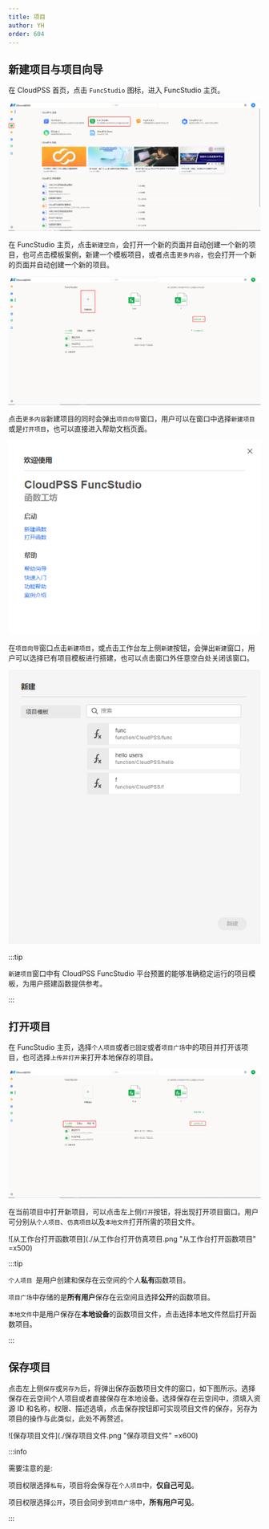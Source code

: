 ```yaml
---
title: 项目
author: YH
order: 604
---
```


## 新建项目与项目向导

在 CloudPSS 首页，点击 `FuncStudio` 图标，进入 FuncStudio 主页。

![进入 FuncStudio 主页](./进入FuncStudio主页.png "进入 FuncStudio 主页")

在 FuncStudio 主页，点击`新建空白`，会打开一个新的页面并自动创建一个新的项目，也可点击模板案例，新建一个模板项目，或者点击`更多内容`，也会打开一个新的页面并自动创建一个新的项目。

![新建项目](./新建项目.png "新建项目")

点击`更多内容`新建项目的同时会弹出`项目向导`窗口，用户可以在窗口中选择`新建项目`或是`打开项目`，也可以直接进入帮助文档页面。

![项目向导窗口](./项目向导窗口.png "项目向导窗口")

在`项目向导`窗口点击`新建项目`，或点击工作台左上侧`新建`按钮，会弹出`新建`窗口，用户可以选择已有项目模板进行搭建，也可以点击窗口外任意空白处关闭该窗口。

![新建项目窗口](./新建项目窗口.png "新建项目窗口")

:::tip

`新建项目`窗口中有 CloudPSS FuncStudio 平台预置的能够准确稳定运行的项目模板，为用户搭建函数提供参考。

:::

## 打开项目

在 FuncStudio 主页，选择`个人项目`或者`已固定`或者`项目广场`中的项目并打开该项目，也可选择`上传并打开`来打开本地保存的项目。

![打开项目](./打开项目.png "打开项目")

在当前项目中打开新项目，可以点击左上侧`打开`按钮，将出现打开项目窗口。用户可分别从`个人项目`、`仿真项目`以及`本地文件`打开所需的项目文件。

![从工作台打开函数项目](./从工作台打开仿真项目.png "从工作台打开函数项目" =x500)

:::tip

`个人项目 `是用户创建和保存在云空间的个人**私有**函数项目。

`项目广场`中存储的是**所有用户**保存在云空间且选择**公开**的函数项目。

`本地文件`中是用户保存在**本地设备**的函数项目文件，点击选择本地文件然后打开函数项目。

:::

## 保存项目

点击左上侧`保存`或`另存为`后，将弹出保存函数项目文件的窗口，如下图所示。选择保存在云空间个人项目或者直接保存在本地设备。选择保存在云空间中，须填入资源 ID 和名称，权限、描述选填，点击保存按钮即可实现项目文件的保存，另存为项目的操作与此类似，此处不再赘述。

![保存项目文件](./保存项目文件.png "保存项目文件" =x600)

:::info

需要注意的是:

项目权限选择`私有`，项目将会保存在`个人项目`中，**仅自己可见**。

项目权限选择`公开`，项目会同步到`项目广场`中，**所有用户可见**。

:::